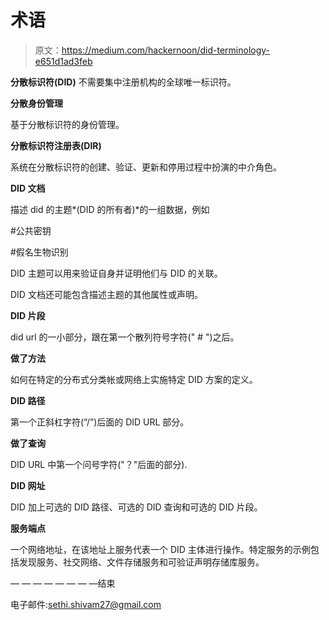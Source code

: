 # 术语

> 原文：<https://medium.com/hackernoon/did-terminology-e651d1ad3feb>

**分散标识符(DID)** 不需要集中注册机构的全球唯一标识符。

**分散身份管理**

基于分散标识符的身份管理。

**分散标识符注册表(DIR)**

系统在分散标识符的创建、验证、更新和停用过程中扮演的中介角色。

**DID 文档**

描述 did 的主题*(DID 的所有者)*的一组数据，例如

#公共密钥

#假名生物识别

DID 主题可以用来验证自身并证明他们与 DID 的关联。

DID 文档还可能包含描述主题的其他属性或声明。

**DID 片段**

did url 的一小部分，跟在第一个散列符号字符(" # ")之后。

**做了方法**

如何在特定的分布式分类帐或网络上实施特定 DID 方案的定义。

**DID 路径**

第一个正斜杠字符(“/”)后面的 DID URL 部分。

**做了查询**

DID URL 中第一个问号字符("？"后面的部分).

**DID 网址**

DID 加上可选的 DID 路径、可选的 DID 查询和可选的 DID 片段。

**服务端点**

一个网络地址，在该地址上服务代表一个 DID 主体进行操作。特定服务的示例包括发现服务、社交网络、文件存储服务和可验证声明存储库服务。

— — — — — — — —结束

电子邮件:sethi.shivam27@gmail.com